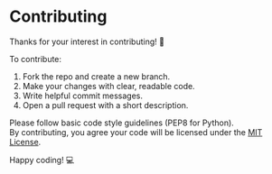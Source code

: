 # Contributing

Thanks for your interest in contributing! 🚀

To contribute:

1. Fork the repo and create a new branch.
2. Make your changes with clear, readable code.
3. Write helpful commit messages.
4. Open a pull request with a short description.

Please follow basic code style guidelines (PEP8 for Python).  
By contributing, you agree your code will be licensed under the [MIT License](LICENSE).

Happy coding! 💻
